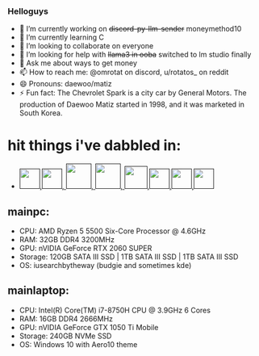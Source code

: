 ### Helloguys
- 🔭 I’m currently working on ~~discord-py-llm-sender~~ moneymethod10
- 🌱 I’m currently learning C
- 👯 I’m looking to collaborate on everyone
- 🤔 I’m looking for help with ~~llama3 in ooba~~ switched to lm studio finally
- 💬 Ask me about ways to get money
- 📫 How to reach me: @omrotat on discord, u/rotatos_ on reddit
- 😄 Pronouns: daewoo/matiz
- ⚡ Fun fact: The Chevrolet Spark is a city car by General Motors. The production of Daewoo Matiz started in 1998, and it was marketed in South Korea. 
# hit things i've dabbled in:
 - <a href=""><img src="https://raw.githubusercontent.com/yurijserrano/Github-Profile-Readme-Logos/master/programming%20languages/python.svg" width=40 height=40>,<img src="https://raw.githubusercontent.com/yurijserrano/Github-Profile-Readme-Logos/master/databases/mysql.svg" width=40 height=40>, <img src="https://raw.githubusercontent.com/yurijserrano/Github-Profile-Readme-Logos/master/others/html.svg" width=50 height=50>, <img src="https://raw.githubusercontent.com/yurijserrano/Github-Profile-Readme-Logos/master/others/css.svg" width=50 height=50>, <img src="https://raw.githubusercontent.com/yurijserrano/Github-Profile-Readme-Logos/master/programming%20languages/c%2B%2B.svg" width=45 height=45>,<img src="https://raw.githubusercontent.com/yurijserrano/Github-Profile-Readme-Logos/master/programming%20languages/c.svg" width=40 height=40>,<img src="https://raw.githubusercontent.com/yurijserrano/Github-Profile-Readme-Logos/master/programming%20languages/java.svg" width=40 height=40>,<img src="https://raw.githubusercontent.com/yurijserrano/Github-Profile-Readme-Logos/master/programming%20languages/javascript.svg" width=40 height=40></a> 
## mainpc:
- CPU: AMD Ryzen 5 5500 Six-Core Processor @ 4.6GHz
- RAM: 32GB DDR4 3200MHz
- GPU: nVIDIA GeForce RTX 2060 SUPER
- Storage: 120GB SATA III SSD | 1TB SATA III SSD | 1TB SATA III SSD
- OS: iusearchbytheway (budgie and sometimes kde)
## mainlaptop:
- CPU: Intel(R) Core(TM) i7-8750H CPU @ 3.9GHz 6 Cores 
- RAM: 16GB DDR4 2666MHz
- GPU: nVIDIA GeForce GTX 1050 Ti Mobile 
- Storage: 240GB NVMe SSD 
- OS: Windows 10 with Aero10 theme
